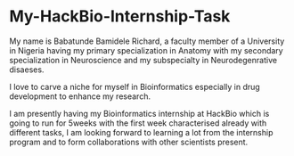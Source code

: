 # My-HackBio-Internship-Task
My name is Babatunde Bamidele Richard,
a faculty member of a University in Nigeria having my primary specialization in Anatomy
with my secondary specialization in Neuroscience and my subspecialty in Neurodegenrative disaeses.

I love to carve a niche for myself in Bioinformatics
especially in drug development to enhance my research.

I am presently having my Bioinformatics internship at HackBio which is going to run for 5weeks
with the first week characterised already with different tasks,
I am looking forward to learning a lot from the internship program
and to form collaborations with other scientists present.
